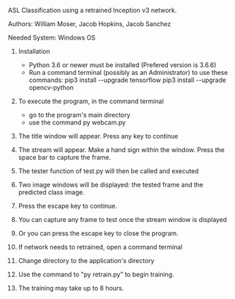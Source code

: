 ASL Classification using a retrained Inception v3 network.

Authors: William Moser, Jacob Hopkins, Jacob Sanchez

Needed System: Windows OS

1. Installation
	- Python 3.6 or newer must be installed (Prefered version is 3.6.6)
	- Run a command terminal (possibly as an Administrator) to use these commands:
		pip3 install --upgrade tensorflow
		pip3 install --upgrade opencv-python

2. To execute the program, in the command terminal
	- go to the program's main directory
	- use the command py webcam.py
	
3. The title window will appear. Press any key to continue

4. The stream will appear. Make a hand sign within the window.
   Press the space bar to capture the frame.

5. The tester function of test.py will then be called and executed

6. Two image windows will be displayed: the tested frame and the predicted class image.

7. Press the escape key to continue.

8. You can capture any frame to test once the stream window is displayed

9. Or you can press the escape key to close the program.

10. If network needs to retrained, open a command terminal

11. Change directory to the application's directory

12. Use the command to "py retrain.py" to begin training.

13. The training may take up to 8 hours.
